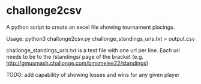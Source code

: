 # challonge2csv
A python script to create an excel file showing tournament placings.

Usage:
python3 challonge2csv.py challonge_standings_urls.txt > output.csv

challonge_standings_urls.txt is a text file with one url per line. Each url needs to be to the /standings/ page of the bracket (e.g. http://gmusmash.challonge.com/bmsmelee22/standings)

TODO:
add capability of showing losses and wins for any given player
